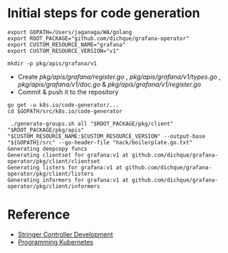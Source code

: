 # Initial steps for code generation

```
export GOPATH=/Users/jaganaga/WA/golang
export ROOT_PACKAGE="github.com/dichque/grafana-operator"
export CUSTOM_RESOURCE_NAME="grafana"
export CUSTOM_RESOURCE_VERSION="v1"

mkdir -p pkg/apis/grafana/v1
```
- Create _pkg/apis/grafana/register.go_ , _pkg/apis/grafana/v1/types.go_ , _pkg/apis/grafana/v1/doc.go_ & _pkg/apis/grafana/v1/register.go_
- Commit & push it to the repository

```
go get -u k8s.io/code-generator/...
cd $GOPATH/src/k8s.io/code-generator

 ./generate-groups.sh all "$ROOT_PACKAGE/pkg/client" "$ROOT_PACKAGE/pkg/apis" "$CUSTOM_RESOURCE_NAME:$CUSTOM_RESOURCE_VERSION" --output-base "${GOPATH}/src" --go-header-file "hack/boilerplate.go.txt"
Generating deepcopy funcs
Generating clientset for grafana:v1 at github.com/dichque/grafana-operator/pkg/client/clientset
Generating listers for grafana:v1 at github.com/dichque/grafana-operator/pkg/client/listers
Generating informers for grafana:v1 at github.com/dichque/grafana-operator/pkg/client/informers

```

# Reference
- [Stringer Controller Development](https://medium.com/@trstringer/create-kubernetes-controllers-for-core-and-custom-resources-62fc35ad64a3)
- [Programming Kubernetes](https://github.com/programming-kubernetes/cnat/blob/master/cnat-client-go/pkg/apis/cnat/v1alpha1/types.go)
